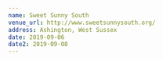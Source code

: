```yaml
---
name: Sweet Sunny South
venue_url: http://www.sweetsunnysouth.org/
address: Ashington, West Sussex
date: 2019-09-06
date2: 2019-09-08
---
```

